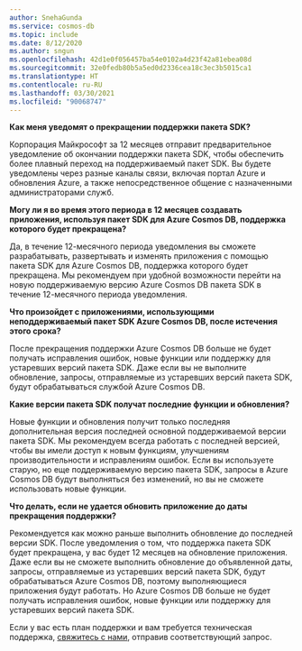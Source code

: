 ```yaml
---
author: SnehaGunda
ms.service: cosmos-db
ms.topic: include
ms.date: 8/12/2020
ms.author: sngun
ms.openlocfilehash: 42d1e0f056457ba54e0102a4d23f42a81ebea08d
ms.sourcegitcommit: 32e0fedb80b5a5ed0d2336cea18c3ec3b5015ca1
ms.translationtype: HT
ms.contentlocale: ru-RU
ms.lasthandoff: 03/30/2021
ms.locfileid: "90068747"
---
```

**Как меня уведомят о прекращении поддержки пакета SDK?**

Корпорация Майкрософт за 12 месяцев отправит предварительное уведомление об окончании поддержки пакета SDK, чтобы обеспечить более плавный переход на поддерживаемый пакет SDK. Вы будете уведомлены через разные каналы связи, включая портал Azure и обновления Azure, а также непосредственное общение с назначенными администраторами служб.

**Могу ли я во время этого периода в 12 месяцев создавать приложения, используя пакет SDK для Azure Cosmos DB, поддержка которого будет прекращена?** 

Да, в течение 12-месячного периода уведомления вы сможете разрабатывать, развертывать и изменять приложения с помощью пакета SDK для Azure Cosmos DB, поддержка которого будет прекращена. Мы рекомендуем при удобной возможности перейти на новую поддерживаемую версию Azure Cosmos DB пакета SDK в течение 12-месячного периода уведомления. 

**Что произойдет с приложениями, использующими неподдерживаемый пакет SDK Azure Cosmos DB, после истечения этого срока?** 

После прекращения поддержки Azure Cosmos DB больше не будет получать исправления ошибок, новые функции или поддержку для устаревших версий пакета SDK. Даже если вы не выполните обновление, запросы, отправляемые из устаревших версий пакета SDK, будут обрабатываться службой Azure Cosmos DB. 

**Какие версии пакета SDK получат последние функции и обновления?**

Новые функции и обновления получит только последняя дополнительная версия последней основной поддерживаемой версии пакета SDK. Мы рекомендуем всегда работать с последней версией, чтобы вы имели доступ к новым функциям, улучшениям производительности и исправлениям ошибок. Если вы используете старую, но еще поддерживаемую версию пакета SDK, запросы в Azure Cosmos DB будут выполняться без изменений, но вы не сможете использовать новые функции.  

**Что делать, если не удается обновить приложение до даты прекращения поддержки?**

Рекомендуется как можно раньше выполнить обновление до последней версии SDK. После уведомления о том, что поддержка пакета SDK будет прекращена, у вас будет 12 месяцев на обновление приложения. Даже если вы не сможете выполнить обновление до объявленной даты, запросы, отправляемые из устаревших версий пакета SDK, будут обрабатываться Azure Cosmos DB, поэтому выполняющиеся приложения будут работать. Но Azure Cosmos DB больше не будет получать исправления ошибок, новые функции или поддержку для устаревших версий пакета SDK. 

Если у вас есть план поддержки и вам требуется техническая поддержка, [свяжитесь с нами](https://portal.azure.com/#blade/Microsoft_Azure_Support/HelpAndSupportBlade/overview), отправив соответствующий запрос.
    


